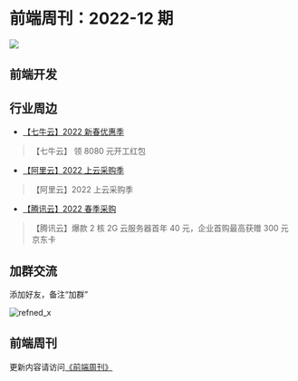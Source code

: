 # 前端周刊：2022-12 期

[![](https://frontend-weekly.com/img/bing/20220606.jpg?imageMogr2/thumbnail/960x)](https://cn.bing.com/search?q=靛蓝彩鹀)

## 前端开发

## 行业周边

- [【七牛云】2022 新春优惠季](https://s.qiniu.com/mIzQNn)

> 【七牛云】 领 8080 元开工红包

- [【阿里云】2022 上云采购季](https://www.aliyun.com/minisite/goods?taskPkg=2022cgj&pkgSid=290788&userCode=y31qmczl)

> 【阿里云】2022 上云采购季

- [【腾讯云】2022 春季采购](https://curl.qcloud.com/qBTP1dai)

> 【腾讯云】爆款 2 核 2G 云服务器首年 40 元，企业首购最高获赠 300 元京东卡

## 加群交流

添加好友，备注“加群”

![refned_x](https://frontend-weekly.com/img/a/refined-x.jpg)

## 前端周刊

更新内容请访问[《前端周刊》](https://frontend-weekly.com/)
